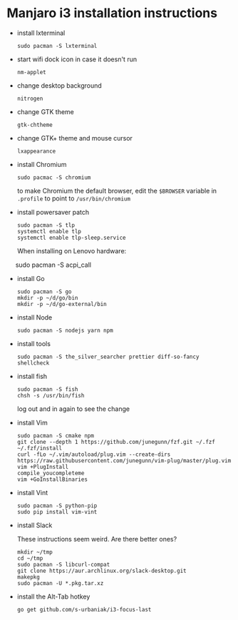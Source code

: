 # Manjaro i3 installation instructions

- install lxterminal

      sudo pacman -S lxterminal
      
- start wifi dock icon in case it doesn't run

      nm-applet
      
- change desktop background

      nitrogen
      
- change GTK theme

      gtk-chtheme
      
- change GTK+ theme and mouse cursor

      lxappearance

- install Chromium

      sudo pacmac -S chromium
      
  to make Chromium the default browser,
  edit the `$BROWSER` variable in `.profile` to point to `/usr/bin/chromium`

- install powersaver patch

      sudo pacman -S tlp
      systemctl enable tlp
      systemctl enable tlp-sleep.service

  When installing on Lenovo hardware:

      sudo pacman -S acpi_call

- install Go

      sudo pacman -S go
      mkdir -p ~/d/go/bin
      mkdir -p ~/d/go-external/bin

- install Node

      sudo pacman -S nodejs yarn npm

- install tools

      sudo pacman -S the_silver_searcher prettier diff-so-fancy shellcheck
      
- install fish

      sudo pacman -S fish
      chsh -s /usr/bin/fish

  log out and in again to see the change

- install Vim

      sudo pacman -S cmake npm 
      git clone --depth 1 https://github.com/junegunn/fzf.git ~/.fzf
      ~/.fzf/install
      curl -fLo ~/.vim/autoload/plug.vim --create-dirs https://raw.githubusercontent.com/junegunn/vim-plug/master/plug.vim
      vim +PlugInstall
      compile_youcompleteme
      vim +GoInstallBinaries
      
- install Vint

      sudo pacman -S python-pip
      sudo pip install vim-vint
 
- install Slack
  
  These instructions seem weird. Are there better ones?

      mkdir ~/tmp
      cd ~/tmp
      sudo pacman -S libcurl-compat
      git clone https://aur.archlinux.org/slack-desktop.git
      makepkg
      sudo pacman -U *.pkg.tar.xz

- install the Alt-Tab hotkey

      go get github.com/s-urbaniak/i3-focus-last
